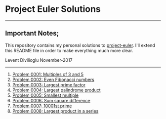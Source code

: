 # Project Euler Solutions

*******
## Important Notes;
This repository contains my personal solutions to [project-euler](https://projecteuler.net/).
I'll extend this README file in order to make everything much more clear.

Levent Divilioglu November-2017
*******

1. [Problem 0001: Multiples of 3 and 5](src/solutions/Solution0001.java)
2. [Problem 0002: Even Fibonacci numbers](src/solutions/Solution0002.java)
3. [Problem 0003: Largest prime factor](src/solutions/Solution0003.java)
4. [Problem 0004: Largest palindrome product](src/solutions/Solution0004.java)
5. [Problem 0005: Smallest multiple](src/solutions/Solution0005.java)
6. [Problem 0006: Sum square difference](src/solutions/Solution0006.java)
7. [Problem 0007: 10001st prime](src/solutions/Solution0007.java)
8. [Problem 0008: Largest product in a series](src/solutions/Solution0008.java)

